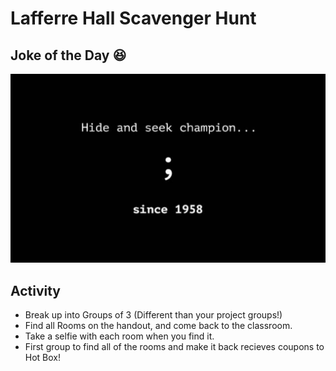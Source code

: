 # Lafferre Hall Scavenger Hunt

## Joke of the Day 😆

![](Hide&Seek.png)

## Activity

- Break up into Groups of 3 (Different than your project groups!)
- Find all Rooms on the handout, and come back to the classroom.
- Take a selfie with each room when you find it.
- First group to find all of the rooms and make it back recieves coupons to Hot Box!
